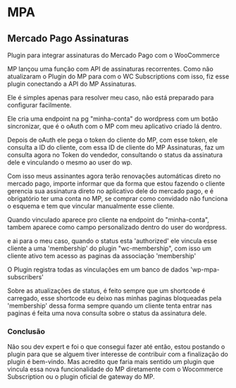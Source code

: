 # MPA
 ## Mercado Pago Assinaturas

 Plugin para integrar assinaturas do Mercado Pago com o WooCommerce

 MP lançou uma função com API de assinaturas recorrentes.
 Como não atualizaram o Plugin do MP para com o WC Subscriptions com isso, fiz esse plugin conectando a API do MP Assinaturas.

 Ele é simples apenas para resolver meu caso, não está preparado para configurar facilmente.

 Ele cria uma endpoint na pg "minha-conta" do wordpress com um botão sincronizar, que é o oAuth com o MP com meu aplicativo criado lá dentro.

 Depois de oAuth ele pega o token do cliente do MP, com esse token, ele consulta a ID do cliente, com essa ID de cliente do MP Assinaturas, faz um consulta agora no Token do vendedor, consultando o status da assinatura dele e vinculando o mesmo ao user do wp.

 Com isso meus assinantes agora terão renovações automáticas direto no mercado pago, importe informar que da forma que estou fazendo o cliente gerencia sua assinatura direto no aplicativo dele do mercado pago, e é obrigatório ter uma conta no MP, se comprar como convidado não funciona o esquema e tem que vincular manualmente esse cliente.

 Quando vinculado aparece pro cliente na endpoint do "minha-conta", tambem aparece como campo personalizado dentro do user do wordpress.

 e ai para o meu caso, quando o status esta 'authorized' ele vincula esse cliente a uma 'membership' do plugin "wc-membership", com isso um cliente ativo tem acesso as paginas da associação 'membership'

 O Plugin registra todas as vinculações em um banco de dados 'wp-mpa-subscribers'

 Sobre as atualizações de status, é feito sempre que um shortcode é carregado, esse shortcode eu deixo nas minhas paginas bloqueadas pela 'membership' dessa forma sempre quando um cliente tenta entrar nas paginas é feita uma nova consulta sobre o status da assinatura dele.

 ### Conclusão
 Não sou dev expert e foi o que consegui fazer até então, estou postando o plugin para que se alguem tiver interesse de contribuir com a finalização do plugin é bem-vindo. 
 Mas acredito que faria mais sentido um plugin que vincula essa nova funcionalidade do MP diretamente com o Wocommerce Subscription ou o plugin oficial de gateway do MP.